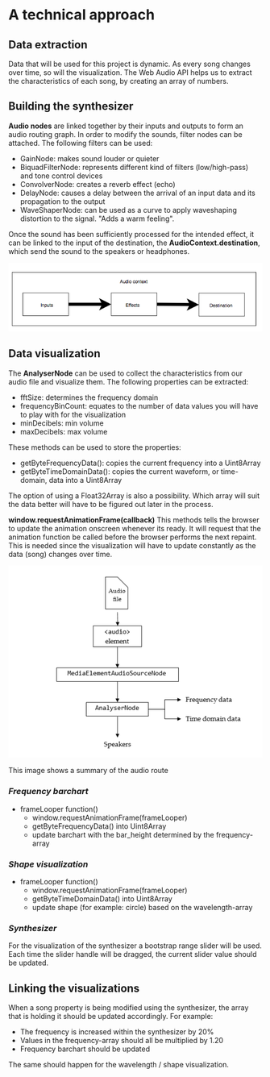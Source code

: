 # A technical approach

## Data extraction

Data that will be used for this project is dynamic. As every song changes over time, so will the visualization.
The Web Audio API helps us to extract the characteristics of each song, by creating an array of numbers.

## Building the synthesizer

**Audio nodes** are linked together by their inputs and outputs to form an audio routing graph.
In order to modify the sounds, filter nodes can be attached. The following filters can be used:

- GainNode: makes sound louder or quieter
- BiquadFilterNode: represents different kind of filters (low/high-pass) and tone control devices
- ConvolverNode: creates a reverb effect (echo)
- DelayNode: causes a delay between the arrival of an input data and its propagation to the output
- WaveShaperNode: can be used as a curve to apply waveshaping distortion to the signal. "Adds a warm feeling".

Once the sound has been sufficiently processed for the intended effect, it can be linked to the input of the destination, the **AudioContext.destination**, which send the sound to the speakers or headphones.

![](doc/audiocontext.png)

## Data visualization

The **AnalyserNode** can be used to collect the characteristics from our audio file and visualize them.
The following properties can be extracted:

- fftSize: determines the frequency domain
- frequencyBinCount: equates to the number of data values you will have to play with for the visualization
- minDecibels: min volume
- maxDecibels: max volume

These methods can be used to store the properties:

- getByteFrequencyData(): copies the current frequency into a Uint8Array
- getByteTimeDomainData(): copies the current waveform, or time-domain, data into a Uint8Array

The option of using a Float32Array is also a possibility. Which array will suit the data better will have to be figured out later in the process.

**window.requestAnimationFrame(callback)**
This methods tells the browser to update the animation onscreen whenever its ready. It will request that the animation function be called before the browser performs the next repaint. This is needed since the visualization will have to update constantly as the data (song) changes over time.

![](doc/summary.png)

This image shows a summary of the audio route

### _Frequency barchart_

- frameLooper function()
  - window.requestAnimationFrame(frameLooper)
  - getByteFrequencyData() into Uint8Array
  - update barchart with the bar_height determined by the frequency-array

### _Shape visualization_

- frameLooper function()
  - window.requestAnimationFrame(frameLooper)
  - getByteTimeDomainData() into Uint8Array
  - update shape (for example: circle) based on the wavelength-array

### _Synthesizer_

For the visualization of the synthesizer a bootstrap range slider will be used.
Each time the slider handle will be dragged, the current slider value should be updated.

## Linking the visualizations

When a song property is being modified using the synthesizer, the array that is holding it should be updated accordingly.
For example:

- The frequency is increased within the synthesizer by 20%
- Values in the frequency-array should all be multiplied by 1.20
- Frequency barchart should be updated

The same should happen for the wavelength / shape visualization.
